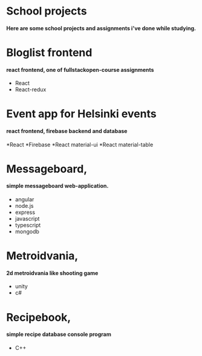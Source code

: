 # School projects

#### Here are some school projects and assignments i've done while studying.

# Bloglist frontend
#### react frontend, one of fullstackopen-course assignments
* React
* React-redux

# Event app for Helsinki events
#### react frontend, firebase backend and database
*React
*Firebase
*React material-ui
*React material-table

# Messageboard,
#### simple messageboard web-application.
* angular
* node.js
* express
* javascript
* typescript
* mongodb

# Metroidvania,
#### 2d metroidvania like shooting game
* unity
* c#

# Recipebook,
#### simple recipe database console program
* C++